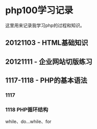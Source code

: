 # php100学习记录

这里用来记录我学习php的过程和知识。

## 20121103 - HTML基础知识

## 20121111 - 企业网站切版练习

## 1117-1118 - PHP的基本语法

### 1117

### 1118 PHP循环结构

while、do...while、for